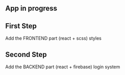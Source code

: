 ## App in progress

<h2>First Step</h2>

<p>Add the FRONTEND part (react + scss) styles </p>

<h2>Second Step</h2>

<p>Add the BACKEND part (react + firebase) login system  </p>
